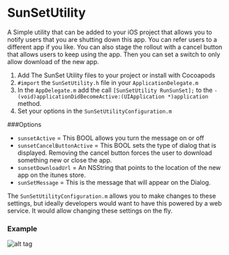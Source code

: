 SunSetUtility
=============

A Simple utility that can be added to your iOS project that allows you to notify users that you are shutting down this app.  You can refer users to a different app if you like.  You can also stage the rollout with a cancel button that allows users to keep using the app.  Then you can set a switch to only allow download of the new app.


1. Add The SunSet Utility files to your project or install with Cocoapods
2. `#import` the `SunSetUtility.h` file in your `ApplicationDelegate.m`
3. In the `AppDelegate.m` add the call `[SunSetUtility RunSunSet];` to the  `- (void)applicationDidBecomeActive:(UIApplication *)application` method.
4. Set your options in the `SunSetUtilityConfiguration.m`

###Options
- `sunsetActive` = This BOOL allows you turn the message on or off
- `sunsetCancelButtonActive` = This BOOL sets the type of dialog that is displayed. Removing the cancel button forces the user to download something new or close the app.
- `sunsetDownloadUrl` = An NSString that points to the location of the new app on the itunes store.
- `sunSetMessage` = This is the message that will appear on the Dialog.

The `SunSetUtilityConfiguration.m` allows you to make changes to these settings, but ideally developers would want to have this powered by a web service.  It would allow changing these settings on the fly. 

### Example 
![alt tag](https://cloud.githubusercontent.com/assets/427927/5046928/83e7e17c-6bd5-11e4-8ffe-36a74d98db0b.png)
